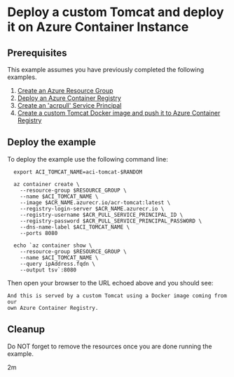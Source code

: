 
# Deploy a custom Tomcat and deploy it on Azure Container Instance

## Prerequisites

This example assumes you have previously completed the following examples.

1. [Create an Azure Resource Group](../../group/create/)
1. [Deploy an Azure Container Registry](../../acr/create/)
1. [Create an 'acrpull' Service Principal](../../acr/create-acrpull-service-principal/)
1. [Create a custom Tomcat Docker image and push it to Azure Container Registry](../../acr/tomcat/)

## Deploy the example

To deploy the example use the following command line:

```shell
  export ACI_TOMCAT_NAME=aci-tomcat-$RANDOM

  az container create \
    --resource-group $RESOURCE_GROUP \
    --name $ACI_TOMCAT_NAME \
    --image $ACR_NAME.azurecr.io/acr-tomcat:latest \
    --registry-login-server $ACR_NAME.azurecr.io \
    --registry-username $ACR_PULL_SERVICE_PRINCIPAL_ID \
    --registry-password $ACR_PULL_SERVICE_PRINCIPAL_PASSWORD \
    --dns-name-label $ACI_TOMCAT_NAME \
    --ports 8080

  echo `az container show \
    --resource-group $RESOURCE_GROUP \
    --name $ACI_TOMCAT_NAME \
    --query ipAddress.fqdn \
    --output tsv`:8080
```

Then open your browser to the URL echoed above and you should see:

```text
And this is served by a custom Tomcat using a Docker image coming from our 
own Azure Container Registry.
```

## Cleanup

Do NOT forget to remove the resources once you are done running the example.

2m
